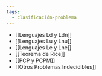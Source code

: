 ```yaml
---
tags:
  - clasificación-problema
---
```


- [[Lenguajes Ld y Ldn]]
- [[Lenguajes Lu y Lnu]]
- [[Lenguajes Le y Lne]]
- [[Teorema de Rice]]
- [[PCP y PCPM]]
- [[Otros Problemas Indecidibles]]